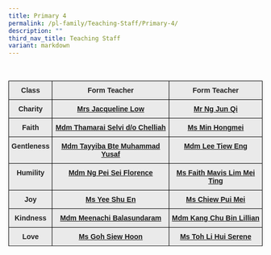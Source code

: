 ```yaml
---
title: Primary 4
permalink: /pl-family/Teaching-Staff/Primary-4/
description: ""
third_nav_title: Teaching Staff
variant: markdown
---
```

<style type="text/css">

.tg  {border-collapse:collapse;border-spacing:0;}

.tg td{border-color:black;border-style:solid;border-width:1px;font-family:Arial, sans-serif;font-size:14px;

  overflow:hidden;padding:10px 5px;word-break:normal;}

.tg th{border-color:black;border-style:solid;border-width:1px;font-family:Arial, sans-serif;font-size:14px;

  font-weight:normal;overflow:hidden;padding:10px 5px;word-break:normal;}

.tg .tg-n4qt{background-color:#EAEAEA;color:#222;font-weight:bold;text-align:center;vertical-align:top}

.tg .tg-a7kh{background-color:#EAEAEA;color:#0857AE;font-weight:bold;text-align:center;vertical-align:top}

</style>

&nbsp; <table class="tg">

<thead><tr><th class="tg-n4qt">Class</th><th class="tg-n4qt">Form Teacher</th><th class="tg-n4qt">Form Teacher</th></tr>

</thead>

<tbody><tr><td class="tg-n4qt">Charity</td><td class="tg-a7kh"><a href="mailto:">Mrs Jacqueline Low <span style="font-weight:600;text-decoration:none;color:#0857AE"></span></a></td><td class="tg-a7kh"><a href="mailto:ng_jun_qi@moe.edu.sg">Mr Ng Jun Qi <span style="font-weight:600;text-decoration:none;color:#0857AE"></span></a></td></tr><tr><td class="tg-n4qt">Faith</td><td class="tg-a7kh"><a href="mailto:thamarai_selvi_chelliah@moe.edu.sg">Mdm Thamarai Selvi d/o Chelliah<span style="font-weight:600;text-decoration:none;color:#0857AE"></span></a></td><td class="tg-a7kh"><a href="mailto:">Ms Min Hongmei<span style="font-weight:600;text-decoration:none;color:#0857AE"></span></a></td></tr><tr><td class="tg-n4qt">Gentleness</td><td class="tg-a7kh"><a href="mailto:tayyiba_muhammad_yusaf@moe.edu.sg">Mdm Tayyiba Bte Muhammad Yusaf<span style="font-weight:600;text-decoration:none;color:#0857AE"></span></a></td><td class="tg-a7kh"><a href="mailto:">Mdm Lee Tiew Eng<span style="font-weight:600;text-decoration:none;color:#0857AE"></span></a></td></tr><tr><td class="tg-n4qt">Humility</td><td class="tg-a7kh"><a href="mailto:ng_pei_sei_florence@moe.edu.sg">Mdm Ng Pei Sei Florence<span style="font-weight:600;text-decoration:none;color:#0857AE"></span></a></td><td class="tg-a7kh"><a href="mailto:faith_lim_mei_ting@moe.edu.sg">Ms Faith Mavis Lim Mei Ting<span style="font-weight:600;text-decoration:none;color:#0857AE"></span></a></td></tr><tr><td class="tg-n4qt">Joy</td><td class="tg-a7kh"><a href="mailto:yee_shu_en@moe.edu.sg">Ms Yee Shu En <span style="font-weight:600;text-decoration:none;color:#0857AE"></span></a></td><td class="tg-a7kh"><a href="mailto:chiew_pui_mei@moe.edu.sg">Ms Chiew Pui Mei<span style="font-weight:600;text-decoration:none;color:#0857AE"></span></a></td></tr><tr><td class="tg-n4qt">Kindness</td><td class="tg-a7kh"><a href="mailto:meenachi_balasundaram@moe.edu.sg">Mdm Meenachi Balasundaram<span style="font-weight:600;text-decoration:none;color:#0857AE"></span></a></td><td class="tg-a7kh"><a href="mailto:kang_chu_bin_lillian@moe.edu.sg">Mdm Kang Chu Bin Lillian<span style="font-weight:600;text-decoration:none;color:#0857AE"></span></a></td></tr><tr><td class="tg-n4qt">Love</td><td class="tg-a7kh"><a href="mailto:goh_siew_hoon@moe.edu.sg">Ms Goh Siew Hoon<span style="font-weight:600;text-decoration:none;color:#0857AE"></span></a></td><td class="tg-a7kh"><a href="mailto:toh_li_hui_serene@moe.edu.sg">Ms Toh Li Hui Serene<span style="font-weight:600;text-decoration:none;color:#0857AE"></span></a></td></tr><tr></tr>

</tbody>

</table>